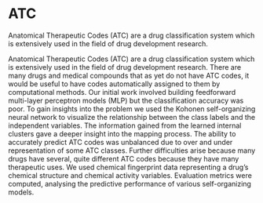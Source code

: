 # ATC
Anatomical Therapeutic Codes (ATC) are a drug classification system which is extensively used in the field of drug development research. 

Anatomical Therapeutic Codes (ATC) are a drug classification system which is extensively used in the field of drug development research.  There are many drugs and medical compounds that as yet do not have ATC codes, it would be useful to have codes automatically assigned to them by computational methods. Our initial work involved building feedforward multi-layer perceptron models (MLP) but the classification accuracy was poor. To gain insights into the problem we used the Kohonen self-organizing neural network to visualize the relationship between the class labels and the independent variables. The information gained from the learned internal clusters gave a deeper insight into the mapping process. The ability to accurately predict ATC codes was unbalanced due to over and under representation of some ATC classes. Further difficulties arise because many drugs have several, quite different ATC codes because they have many therapeutic uses. We used chemical fingerprint data representing a drug’s chemical structure and chemical activity variables. Evaluation metrics were computed, analysing the predictive performance of various self-organizing  models.
